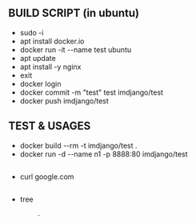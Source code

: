 ## BUILD SCRIPT (in ubuntu)
* sudo -i
* apt install docker.io
* docker run -it --name test ubuntu
* apt update
* apt install -y nginx
* exit
* docker login
* docker commit -m "test" test imdjango/test
* docker push imdjango/test



## TEST & USAGES

* docker build --rm -t imdjango/test .
* docker run -d --name n1 -p 8888:80 imdjango/test
```

```

* curl google.com
```

```

* tree
```
        .

```
